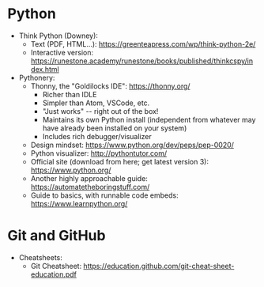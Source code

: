 # Python
- Think Python (Downey):
  - Text (PDF, HTML...): https://greenteapress.com/wp/think-python-2e/
  - Interactive version: https://runestone.academy/runestone/books/published/thinkcspy/index.html
- Pythonery: 
  - Thonny, the "Goldilocks IDE": https://thonny.org/
    - Richer than IDLE
    - Simpler than Atom, VSCode, etc.
    - "Just works" -- right out of the box!
    - Maintains its own Python install (independent from whatever may have already been installed on your system)
    - Includes rich debugger/visualizer
  - Design mindset: https://www.python.org/dev/peps/pep-0020/
  - Python visualizer: http://pythontutor.com/
  - Official site (download from here; get latest version 3): https://www.python.org/
  - Another highly approachable guide: https://automatetheboringstuff.com/
  - Guide to basics, with runnable code embeds: https://www.learnpython.org/

# Git and GitHub
- Cheatsheets:
  - Git Cheatsheet: https://education.github.com/git-cheat-sheet-education.pdf
